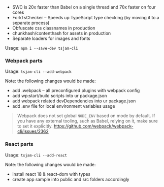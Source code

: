 - SWC is 20x faster than Babel on a single thread and 70x faster on four cores
- ForkTsChecker – Speeds up TypeScript type checking (by moving it to a separate process)
- Obfuscate css classnames in production
- chunkhash/contenthash for assets in production
- Separate loaders for images and fonts

Usage: `npm i --save-dev tsjam-cli`

### Webpack parts

Usage: `tsjam-cli --add-webpack`

Note: the following changes would be made:

- add .webpack – all preconfigured plugins with webpack config
- add wp:start/build scripts into ur package.json
- add webpack related devDependencies into ur package.json
- add .env file for local environment variables usage

[webpack-cli]: https://www.npmjs.com/package/webpack-cli
[survive-js-webpack]: https://survivejs.com/webpack/foreword/
[survive-js-webpack-composing-configuration]: https://survivejs.com/webpack/developing/composing-configuration/
[webpack-nano]: https://www.npmjs.com/package/webpack-nano
[webpack-blocks]: https://www.npmjs.com/package/webpack-blocks
[webpack-the-good-parts]: https://presentations.survivejs.com/webpack-the-good-parts/#/22
[nwb]: https://www.npmjs.com/package/nwb

> Webpack does not set global `NODE_ENV` based on mode by default.
> If you have any external tooling, such as Babel, relying on it, make sure to set it explicitly.
> https://github.com/webpack/webpack-cli/issues/2362

### React parts

Usage: `tsjam-cli --add-react`

Note: the following changes would be made:

- install react 18 & react-dom with types
- create app sample into public and src folders accordingly

